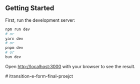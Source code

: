 
## Getting Started

First, run the development server:

```bash
npm run dev
# or
yarn dev
# or
pnpm dev
# or
bun dev
```

Open [http://localhost:3000](http://localhost:3000) with your browser to see the result.

#   i t r a n s i t i o n - e - f o r m - f i n a l - p r o e j c t  
 